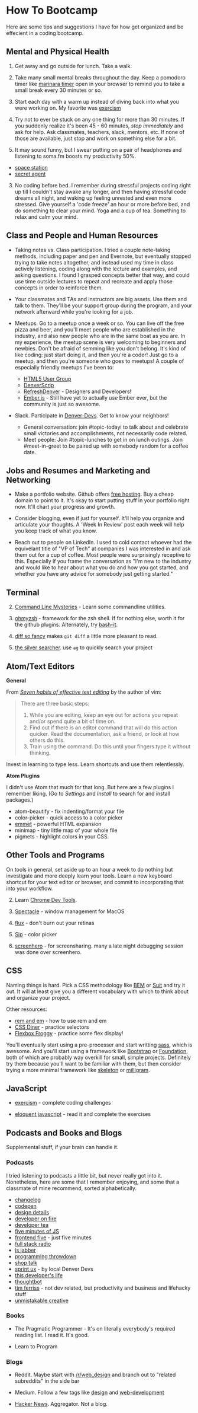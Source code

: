 # How To Bootcamp

Here are some tips and suggestions I have for how get organized and be effecient in a coding bootcamp.

## Mental and Physical Health

1. Get away and go outside for lunch. Take a walk.

2. Take many small mental breaks throughout the day. Keep a pomodoro timer like [marinara timer](http://www.marinaratimer.com/) open in your browser to remind you to take a small break every 30 minutes or so.

3. Start each day with a warm up instead of diving back into what you were working on. My favorite was [exercism](http://exercism.io/)

4. Try not to ever be stuck on any one thing for more than 30 minutes. If you suddenly realize it's been 45 - 60 minutes, _stop immediately_ and ask for help. Ask classmates, teachers, slack, mentors, etc. If none of those are available, just stop and work on something else for a bit.

3. It may sound funny, but I swear putting on a pair of headphones and listening to soma.fm boosts my productivity 50%.
  * [space station](http://somafm.com/player/#/now-playing/spacestation)
  * [secret agent](http://somafm.com/player/#/now-playing/secretagent)

3. No coding before bed. I remember during stressful projects coding right up till I couldn't stay awake any longer, and then having stressful code dreams all night, and waking up feeling unrested and even more stressed. Give yourself a 'code freeze' an hour or more before bed, and do something to clear your mind. Yoga and a cup of tea. Something to relax and calm your mind.

## Class and People and Human Resources

* Taking notes vs. Class participation. I tried a couple note-taking methods, including paper and pen and Evernote, but eventually stopped trying to take notes altogether, and instead used my time in class actively listening, coding along with the lecture and examples, and asking questions. I found I grasped concepts better that way, and could use time outside lectures to repeat and recreate and apply those concepts in order to reinforce them.

* Your classmates and TAs and instructors are big assets. Use them and talk to them. They'll be your support group during the program, and your network afterward while you're looking for a job.

* Meetups. Go to a meetup once a week or so. You can live off the free pizza and beer, and you'll meet people who are established in the industry, and also new people who are in the same boat as you are. In my experience, the meetup scene is very welcoming to beginners and newbies. Don't be afraid of semming like you don't belong. It's kind of like coding: just start doing it, and then you're a coder! Just go to a meetup, and then you're someone who goes to meetups!
  A couple of especially friendly meetups I've been to:
  * [HTML5 User Group](https://www.meetup.com/HTML5-Denver-Users-Group/)
  * [DenverScrip](https://www.meetup.com/DenverScript/)
  * [RefreshDenver](https://www.meetup.com/refreshdenver/) - Designers and Developers!
  * [Ember.js](https://www.meetup.com/Ember-js-Denver/) - Still have yet to actually _use_ Ember ever, but the community is just so awesome.

* Slack. Participate in [Denver-Devs](https://denverdevs.org/). Get to know your neighbors!
  * General conversation: join #topic-todayi to talk about and celebrate small victories and accomplishments, not necessarily code related.
  * Meet people: Join #topic-lunches to get in on lunch outings. Join #meet-in-greet to be paired up with somebody random for a coffee date.

## Jobs and Resumes and Marketing and Networking

* Make a portfolio website. Github offers [free hosting](https://pages.github.com/). Buy a cheap domain to point to it. It's okay to start putting stuff in your portfolio right now. It'll chart your progress and growth.

* Consider blogging, even if just for yourself. It'll help you organize and articulate your thoughts. A 'Week In Review' post each week will help you keep track of what you know.

* Reach out to people on LinkedIn. I used to cold contact whoever had the equivelant title of "VP of Tech" at companies I was interested in and ask them out for a cup of coffee. Most people were surprisingly receptive to this. Especially if you frame the conversation as "I'm new to the industry and would like to hear about what you do and how you got started, and whether you have any advice for somebody just getting started."

## Terminal

2. [Command Line Mysteries](https://github.com/veltman/clmystery) - Learn some commandline utilities.

1. [ohmyzsh](http://ohmyz.sh/) - framework for the zsh shell. If for nothing else, worth it for the github plugins. Alternately, try [bash-it](https://github.com/Bash-it/bash-it).

2. [diff so fancy](https://github.com/so-fancy/diff-so-fancy) makes `git diff` a little more pleasant to read.

3. [the silver searcher](https://github.com/ggreer/the_silver_searcher). use `ag` to quickly search your project

## Atom/Text Editors

__General__

From _[Seven habits of effective text editing](http://www.moolenaar.net/habits.html)_ by the author of vim:

> There are three basic steps:
> 
> 1. While you are editing, keep an eye out for actions you repeat and/or spend quite a bit of time on.
> 2. Find out if there is an editor command that will do this action quicker. Read the documentation, ask a friend, or look at how others do this.
> 3. Train using the command. Do this until your fingers type it without thinking.

Invest in learning to type less. Learn shortcuts and use them relentlessly.

__Atom Plugins__

I didn't use Atom that much for that long. But here are a few plugins I remember liking. (Go to _Settings_ and _Install_ to search for and install packages.)

* atom-beautify - fix indenting/format your file
* color-picker - quick access to a color picker
* [emmet](http://docs.emmet.io/cheat-sheet/) - powerful HTML expansion
* minimap - tiny little map of your whole file
* pigmets - highlight colors in your CSS.

## Other Tools and Programs

On tools in general, set aside up to an hour a week to do nothing but investigate and more deeply learn your tools. Learn a new keyboard shortcut for your text editor or browser, and commit to incorporating that into your workflow.

2. Learn [Chrome Dev Tools](https://developers.google.com/web/tools/chrome-devtools/).

1. [Spectacle](https://www.spectacleapp.com/) - window management for MacOS

2. [flux](https://justgetflux.com/) - don't burn out your retinas

3. [Sip](http://sipapp.io/) - color picker

4. [screenhero](https://screenhero.com/) - for screensharing. many a late night debugging session was done over screenhero.

## CSS

Naming things is hard. Pick a CSS methodology like [BEM] or [Suit] and try it out. It will at least give you a different vocabulary with which to think about and organize your project.

Other resources:

* [rem and em](https://zellwk.com/blog/rem-vs-em/) - how to use rem and em
* [CSS Diner](https://flukeout.github.io/) - practice selectors
* [Flexbox Froggy](http://flexboxfroggy.com/) - practice some flex display!

You'll eventually start using a pre-processer and start writting [sass], which is awesome. And you'll start using a framework like [Bootstrap] or [Foundation], both of which are probably way overkill for small, simple projects. Definitely try them because you'll want to be familiar with them, but then consider trying a more minimal framework like [skeleton] or [milligram].

[BEM]: https://css-tricks.com/bem-101/
[Suit]: https://github.com/suitcss/suit/blob/master/doc/naming-conventions.md
[sass]: http://sass-lang.com/
[Bootstrap]: http://getbootstrap.com/
[Foundation]: http://foundation.zurb.com/
[skeleton]: http://getskeleton.com/
[milligram]: https://milligram.github.io/

## JavaScript

* [exercism](http://exercism.io/) - complete coding challenges

* [eloquent javascript](http://eloquentjavascript.net/) - read it and complete the exercises

## Podcasts and Books and Blogs

Supplemental stuff, if your brain can handle it.

### Podcasts

I tried listening to podcasts a little bit, but never really got into it. Nonetheless, here are some that I remember enjoying, and some that a classmate of mine recommend, sorted alphabetically.

* [changelog](https://changelog.com/podcast)
* [codepen](https://blog.codepen.io/radio/)
* [design details](https://spec.fm/podcasts/design-details)
* [developer on fire](http://developeronfire.com/)
* [developer tea](https://spec.fm/podcasts/developer-tea)
* [five minutes of JS](https://fivejs.codeschool.com/)
* [frontend five](https://frontendfive.codeschool.com/) - just five minutes
* [full stack radio](http://www.fullstackradio.com/)
* [js jabber](https://devchat.tv/js-jabber)
* [programming throwdown](http://www.programmingthrowdown.com/)
* [shop talk](http://shoptalkshow.com/)
* [sprint ux](https://www.sprintuxpodcast.com/) - by local Denver Devs
* [this developer's life](http://thisdeveloperslife.com/)
* [thoughtbot](http://giantrobots.fm/)
* [tim ferriss](http://tim.blog/podcast/) - not dev related, but productivity and business and lifehacky stuff
* [unmistakable creative](https://unmistakablecreative.com/podcast/)

### Books

* The Pragmatic Programmer - It's on literally everybody's required reading list. I read it. It's good.

* Learn to Program

### Blogs

* Reddit. Maybe start with [/r/web_design](https://www.reddit.com/r/web_design/) and branch out to "related subreddits" in the side bar

* Medium. Follow a few tags like [design](https://medium.com/tag/design) and [web-development](https://medium.com/tag/web-development)

* [Hacker News](https://news.ycombinator.com/). Aggregator. Not a blog.
